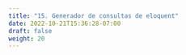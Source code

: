 ```yaml
---
title: "15. Generador de consultas de eloquent"
date: 2022-10-21T15:36:28-07:00
draft: false
weight: 20
---
```


